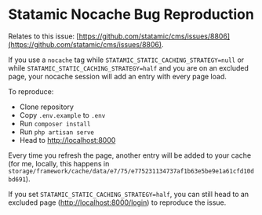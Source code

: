 # Statamic Nocache Bug Reproduction

Relates to this issue: [https://github.com/statamic/cms/issues/8806](https://github.com/statamic/cms/issues/8806).

If you use a `nocache` tag while `STATAMIC_STATIC_CACHING_STRATEGY=null` or while `STATAMIC_STATIC_CACHING_STRATEGY=half` and you are on an excluded page, your nocache session will add an entry with every page load.

To reproduce:

- Clone repository
- Copy `.env.example` to `.env`
- Run `composer install`
- Run `php artisan serve`
- Head to [http://localhost:8000](http://localhost:8000)

Every time you refresh the page, another entry will be added to your cache (for me, locally, this happens in `storage/framework/cache/data/e7/75/e775231134737af1b63e5be9e1a61cfd10dbd691`).

If you set `STATAMIC_STATIC_CACHING_STRATEGY=half`, you can still head to an excluded page ([http://localhost:8000/login](http://localhost:8000/login)) to reproduce the issue.